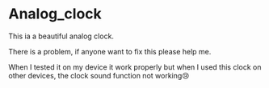 # Analog_clock
This ia a beautiful analog clock.

There is a problem, if anyone want to fix this please help me.

When I tested it on my device it work properly but when I used this clock on other devices, the clock sound function not working😢
